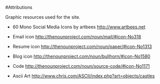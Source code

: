 #Attributions

Graphic resources used for the site.

* 60 Mono Social Media Icons by artbees
  http://www.artbees.net

* Email icon
  http://thenounproject.com/noun/mail/#icon-No318

* Resume icon
  http://thenounproject.com/noun/paper/#icon-No1313

* Blog icon
  http://thenounproject.com/noun/bullhorn/#icon-No1580

* Code
  http://thenounproject.com/noun/source-code/#icon-No1171

* Ascii Art
  http://www.chris.com/ASCII/index.php?art=objects/castles
